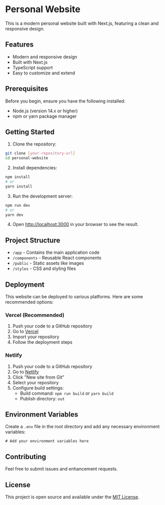 # Personal Website

This is a modern personal website built with Next.js, featuring a clean and responsive design.

## Features

- Modern and responsive design
- Built with Next.js
- TypeScript support
- Easy to customize and extend

## Prerequisites

Before you begin, ensure you have the following installed:
- Node.js (version 14.x or higher)
- npm or yarn package manager

## Getting Started

1. Clone the repository:
```bash
git clone [your-repository-url]
cd personal-website
```

2. Install dependencies:
```bash
npm install
# or
yarn install
```

3. Run the development server:
```bash
npm run dev
# or
yarn dev
```

4. Open [http://localhost:3000](http://localhost:3000) in your browser to see the result.

## Project Structure

- `/app` - Contains the main application code
- `/components` - Reusable React components
- `/public` - Static assets like images
- `/styles` - CSS and styling files

## Deployment

This website can be deployed to various platforms. Here are some recommended options:

### Vercel (Recommended)

1. Push your code to a GitHub repository
2. Go to [Vercel](https://vercel.com)
3. Import your repository
4. Follow the deployment steps

### Netlify

1. Push your code to a GitHub repository
2. Go to [Netlify](https://netlify.com)
3. Click "New site from Git"
4. Select your repository
5. Configure build settings:
   - Build command: `npm run build` or `yarn build`
   - Publish directory: `out`

## Environment Variables

Create a `.env` file in the root directory and add any necessary environment variables:

```env
# Add your environment variables here
```

## Contributing

Feel free to submit issues and enhancement requests.

## License

This project is open source and available under the [MIT License](LICENSE). 